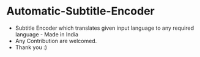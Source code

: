 # Automatic-Subtitle-Encoder
- Subtitle Encoder which translates given input language to any required language - Made in India
- Any Contribution are welcomed.
- Thank you :)
